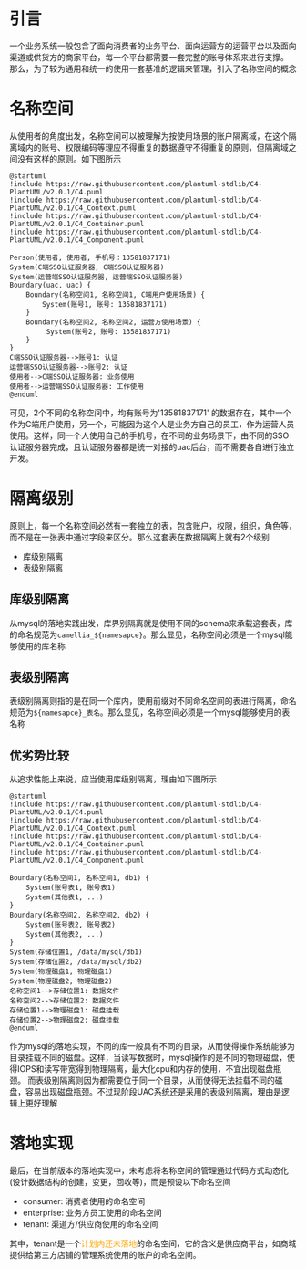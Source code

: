 # 引言

一个业务系统一般包含了面向消费者的业务平台、面向运营方的运营平台以及面向渠道或供货方的商家平台，每一个平台都需要一套完整的账号体系来进行支撑。 那么，为了较为通用和统一的使用一套基准的逻辑来管理，引入了名称空间的概念

# 名称空间

从使用者的角度出发，名称空间可以被理解为按使用场景的账户隔离域，在这个隔离域内的账号、权限编码等理应不得重复的数据遵守不得重复的原则，但隔离域之间没有这样的原则。如下图所示

```plantuml
@startuml
!include https://raw.githubusercontent.com/plantuml-stdlib/C4-PlantUML/v2.0.1/C4.puml
!include https://raw.githubusercontent.com/plantuml-stdlib/C4-PlantUML/v2.0.1/C4_Context.puml
!include https://raw.githubusercontent.com/plantuml-stdlib/C4-PlantUML/v2.0.1/C4_Container.puml
!include https://raw.githubusercontent.com/plantuml-stdlib/C4-PlantUML/v2.0.1/C4_Component.puml

Person(使用者, 使用者, 手机号：13581837171)
System(C端SSO认证服务器, C端SSO认证服务器)
System(运营端SSO认证服务器, 运营端SSO认证服务器)
Boundary(uac, uac) {
    Boundary(名称空间1, 名称空间1, C端用户使用场景) {
        System(账号1, 账号: 13581837171)
    }
    Boundary(名称空间2, 名称空间2, 运营方使用场景) {
         System(账号2, 账号: 13581837171)
    }
}
C端SSO认证服务器-->账号1: 认证
运营端SSO认证服务器-->账号2: 认证
使用者-->C端SSO认证服务器: 业务使用
使用者-->运营端SSO认证服务器: 工作使用
@enduml
```

可见，2个不同的名称空间中，均有账号为'13581837171'
的数据存在，其中一个作为C端用户使用，另一个，可能因为这个人是业务方自己的员工，作为运营人员使用。这样，同一个人使用自己的手机号，在不同的业务场景下，由不同的SSO认证服务器完成，且认证服务器都是统一对接的uac后台，而不需要各自进行独立开发。

# 隔离级别

原则上，每一个名称空间必然有一套独立的表，包含账户，权限，组织，角色等，而不是在一张表中通过字段来区分。那么这套表在数据隔离上就有2个级别

* 库级别隔离
* 表级别隔离

## 库级别隔离

从mysql的落地实践出发，库界别隔离就是使用不同的schema来承载这套表，库的命名规范为`camellia_${namesapce}`。那么显见，名称空间必须是一个mysql能够使用的库名称

## 表级别隔离

表级别隔离则指的是在同一个库内，使用前缀对不同命名空间的表进行隔离，命名规范为`${namesapce}_表名`。那么显见，名称空间必须是一个mysql能够使用的表名称

## 优劣势比较

从追求性能上来说，应当使用库级别隔离，理由如下图所示

```plantuml
@startuml
!include https://raw.githubusercontent.com/plantuml-stdlib/C4-PlantUML/v2.0.1/C4.puml
!include https://raw.githubusercontent.com/plantuml-stdlib/C4-PlantUML/v2.0.1/C4_Context.puml
!include https://raw.githubusercontent.com/plantuml-stdlib/C4-PlantUML/v2.0.1/C4_Container.puml
!include https://raw.githubusercontent.com/plantuml-stdlib/C4-PlantUML/v2.0.1/C4_Component.puml

Boundary(名称空间1, 名称空间1, db1) {
    System(账号表1, 账号表1)
    System(其他表1, ...)
}
Boundary(名称空间2, 名称空间2, db2) {
    System(账号表2, 账号表2)
    System(其他表2, ...)
}
System(存储位置1, /data/mysql/db1)
System(存储位置2, /data/mysql/db2)
System(物理磁盘1, 物理磁盘1)
System(物理磁盘2, 物理磁盘2)
名称空间1-->存储位置1: 数据文件
名称空间2-->存储位置2: 数据文件
存储位置1-->物理磁盘1: 磁盘挂载
存储位置2-->物理磁盘2: 磁盘挂载
@enduml
```

作为mysql的落地实现，不同的库一般具有不同的目录，从而使得操作系统能够为目录挂载不同的磁盘。这样，当读写数据时，mysql操作的是不同的物理磁盘，使得IOPS和读写带宽得到物理隔离，最大化cpu和内存的使用，不宜出现磁盘瓶颈。
而表级别隔离则因为都需要位于同一个目录，从而使得无法挂载不同的磁盘，容易出现磁盘瓶颈。不过现阶段UAC系统还是采用的表级别隔离，理由是逻辑上更好理解

# 落地实现

最后，在当前版本的落地实现中，未考虑将名称空间的管理通过代码方式动态化(设计数据结构的创建，变更，回收等)，而是预设以下命名空间

* consumer: 消费者使用的命名空间
* enterprise: 业务方员工使用的命名空间
* tenant: 渠道方/供应商使用的命名空间

其中，tenant是一个<span style="color:orange">计划内还未落地</span>的命名空间，它的含义是供应商平台，如商城提供给第三方店铺的管理系统使用的账户的命名空间。
